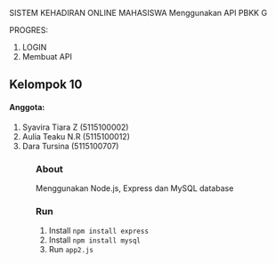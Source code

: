 SISTEM KEHADIRAN ONLINE MAHASISWA Menggunakan API
PBKK G

PROGRES:
1. LOGIN
2. Membuat API

<h2> Kelompok 10 </h2>
<h4>Anggota:</h4>
<ol>
  <li>Syavira Tiara Z (5115100002)</li>
  <li>Aulia Teaku N.R (5115100012)</li>
  <li>Dara Tursina    (5115100707)</li>
<ol>

<h3>About</h3>
Menggunakan Node.js, Express dan MySQL database

<h3>Run</h3>
<ol>
  <li>Install <code>npm install express</code> </li>
  <li>Install <code>npm install mysql</code></li>
  <li>Run <code>app2.js</code></li>
<ol>
